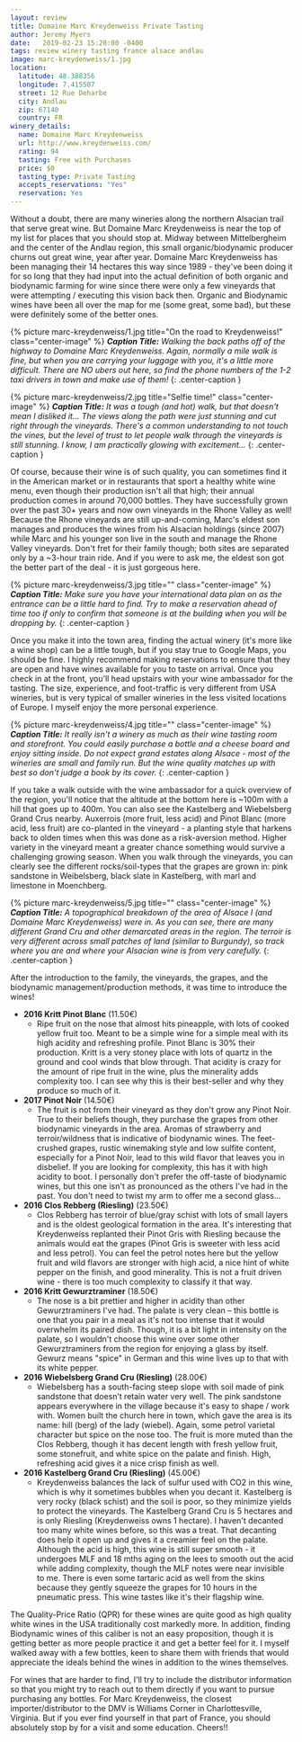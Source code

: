 ```yaml
---
layout: review
title: Domaine Marc Kreydenweiss Private Tasting
author: Jeremy Myers
date:   2019-02-23 15:20:00 -0400
tags: review winery tasting france alsace andlau
image: marc-kreydenweiss/1.jpg
location:
  latitude: 48.388356
  longitude: 7.415507
  street: 12 Rue Deharbe
  city: Andlau
  zip: 67140
  country: FR
winery_details:
  name: Domaine Marc Kreydenweiss
  url: http://www.kreydenweiss.com/
  rating: 94
  tasting: Free with Purchases
  price: $0
  tasting_type: Private Tasting
  accepts_reservations: "Yes"
  reservation: Yes
---
```

Without a doubt, there are many wineries along the northern Alsacian trail that serve great wine.  But Domaine Marc Kreydenweiss is near the top of my list for places that you should stop at.  Midway between Mittelbergheim and the center of the Andlau region, this small organic/biodynamic producer churns out great wine, year after year.  Domaine Marc Kreydenweiss has been managing their 14 hectares this way since 1989 - they've been doing it for so long that they had input into the actual definition of both organic and biodynamic farming for wine since there were only a few vineyards that were attempting / executing this vision back then.  Organic and Biodynamic wines have been all over the map for me (some great, some bad), but these were definitely some of the better ones.

{% picture marc-kreydenweiss/1.jpg title="On the road to Kreydenweiss!" class="center-image" %}
***Caption Title:*** *Walking the back paths off of the highway to Domaine Marc Kreydenweiss.  Again, normally a mile walk is fine, but when you are carrying your luggage with you, it's a little more difficult.  There are NO ubers out here, so find the phone numbers of the 1-2 taxi drivers in town and make use of them!*
{: .center-caption }

{% picture marc-kreydenweiss/2.jpg title="Selfie time!" class="center-image" %}
***Caption Title:*** *It was a tough (and hot) walk, but that doesn't mean I disliked it...  The views along the path were just stunning and cut right through the vineyards.  There's a common understanding to not touch the vines, but the level of trust to let people walk through the vineyards is still stunning.  I know, I am practically glowing with excitement...*
{: .center-caption }

Of course, because their wine is of such quality, you can sometimes find it in the American market or in restaurants that sport a healthy white wine menu, even though their production isn't all that high; their annual production comes in around 70,000 bottles.  They have successfully grown over the past 30+ years and now own vineyards in the Rhone Valley as well!  Because the Rhone vineyards are still up-and-coming, Marc's eldest son manages and produces the wines from his Alsacian holdings (since 2007) while Marc and his younger son live in the south and manage the Rhone Valley vineyards.  Don't fret for their family though; both sites are separated only by a ~3-hour train ride.  And if you were to ask me, the eldest son got the better part of the deal - it is just gorgeous here.  

{% picture marc-kreydenweiss/3.jpg title="" class="center-image" %}
***Caption Title:*** *Make sure you have your international data plan on as the entrance can be a little hard to find.  Try to make a reservation ahead of time too if only to confirm that someone is at the building when you will be dropping by.*
{: .center-caption }

Once you make it into the town area, finding the actual winery (it's more like a wine shop) can be a little tough, but if you stay true to Google Maps, you should be fine.  I highly recommend making reservations to ensure that they are open and have wines available for you to taste on arrival.  Once you check in at the front, you'll head upstairs with your wine ambassador for the tasting.  The size, experience, and foot-traffic is very different from USA wineries, but is very typical of smaller wineries in the less visited locations of Europe.  I myself enjoy the more personal experience.

{% picture marc-kreydenweiss/4.jpg title="" class="center-image" %}
***Caption Title:*** *It really isn't a winery as much as their wine tasting room and storefront.  You could easily purchase a bottle and a cheese board and enjoy sitting inside.  Do not expect grand estates along Alsace - most of the wineries are small and family run.  But the wine quality matches up with best so don't judge a book by its cover.*
{: .center-caption }

If you take a walk outside with the wine ambassador for a quick overview of the region, you'll notice that the altitude at the bottom here is ~100m with a hill that goes up to 400m.  You can also see the Kastelberg and Wiebelsberg Grand Crus nearby.  Auxerrois (more fruit, less acid) and Pinot Blanc (more acid, less fruit) are co-planted in the vineyard - a planting style that harkens back to olden times when this was done as a risk-aversion method.  Higher variety in the vineyard meant a greater chance something would survive a challenging growing season.  When you walk through the vineyards, you can clearly see the different rocks/soil-types that the grapes are grown in: pink sandstone in Weibelsberg, black slate in Kastelberg, with marl and limestone in Moenchberg.  

{% picture marc-kreydenweiss/5.jpg title="" class="center-image" %}
***Caption Title:*** *A topographical breakdown of the area of Alsace I (and Domaine Marc Kreydenweiss) were in.  As you can see, there are many different Grand Cru and other demarcated areas in the region.  The terroir is very different across small patches of land (similar to Burgundy), so track where you are and where your Alsacian wine is from very carefully.*
{: .center-caption }

After the introduction to the family, the vineyards, the grapes, and the biodynamic management/production methods, it was time to introduce the wines!

* **2016 Kritt Pinot Blanc** (11.50€)
  * Ripe fruit on the nose that almost hits pineapple, with lots of cooked yellow fruit too.  Meant to be a simple wine for a simple meal with its high acidity and refreshing profile.  Pinot Blanc is 30% their production.  Kritt is a very stoney place with lots of quartz in the ground and cool winds that blow through.  That acidity is crazy for the amount of ripe fruit in the wine, plus the minerality adds complexity too.  I can see why this is their best-seller and why they produce so much of it.
* **2017 Pinot Noir** (14.50€)
  * The fruit is not from their vineyard as they don't grow any Pinot Noir.  True to their beliefs though, they purchase the grapes from other biodynamic vineyards in the area.  Aromas of strawberry and terroir/wildness that is indicative of biodynamic wines.  The feet-crushed grapes, rustic winemaking style and low sulfite content, especially for a Pinot Noir, lead to this wild flavor that leaves you in disbelief.  If you are looking for complexity, this has it with high acidity to boot.  I personally don't prefer the off-taste of biodynamic wines, but this one isn't as pronounced as the others I've had in the past.  You don't need to twist my arm to offer me a second glass...
* **2016 Clos Rebberg (Riesling)** (23.50€)
  * Clos Rebberg has terroir of blue/gray schist with lots of small layers and is the oldest geological formation in the area.  It's interesting that Kreydenweiss replanted their Pinot Gris with Riesling because the animals would eat the grapes (Pinot Gris is sweeter with less acid and less petrol).  You can feel the petrol notes here but the yellow fruit and wild flavors are stronger with high acid, a nice hint of white pepper on the finish, and good minerality.  This is not a fruit driven wine - there is too much complexity to classify it that way.  
* **2016 Kritt Gewurztraminer** (18.50€)
  * The nose is a bit prettier and higher in acidity than other Gewurztraminers I've had.  The palate is very clean – this bottle is one that you pair in a meal as it's not too intense that it would overwhelm its paired dish.  Though, it is a bit light in intensity on the palate, so I wouldn't choose this wine over some other Gewurztraminers from the region for enjoying a glass by itself.  Gewurz means "spice" in German and this wine lives up to that with its white pepper.  
* **2016 Wiebelsberg Grand Cru (Riesling)** (28.00€)
  * Wiebelsberg has a south-facing steep slope with soil made of pink sandstone that doesn’t retain water very well.  The pink sandstone appears everywhere in the village because it's easy to shape / work with.  Women built the church here in town, which gave the area is its name: hill (berg) of the lady (wiebel).  Again, some petrol varietal character but spice on the nose too.  The fruit is more muted than the Clos Rebberg, though it has decent length with fresh yellow fruit, some stonefruit, and white spice on the palate and finish.  High, refreshing acid gives it a nice crisp finish as well.
* **2016 Kastelberg Grand Cru (Riesling)** (45.00€)
  * Kreydenweiss balances the lack of sulfur used with CO2 in this wine, which is why it sometimes bubbles when you decant it.  Kastelberg is very rocky (black schist) and the soil is poor, so they minimize yields to protect the vineyards.  The Kastelberg Grand Cru is 5 hectares and is only Riesling (Kreydenweiss owns 1 hectare).  I haven't decanted too many white wines before, so this was a treat.  That decanting does help it open up and gives it a creamier feel on the palate.  Although the acid is high, this wine is still super smooth - it undergoes MLF and 18 mths aging on the lees to smooth out the acid while adding complexity, though the MLF notes were near invisible to me.  There is even some tartaric acid as well from the skins because they gently squeeze the grapes for 10 hours in the pneumatic press.  This wine tastes like it's their flagship wine.

The Quality-Price Ratio (QPR) for these wines are quite good as high quality white wines in the USA traditionally cost markedly more.  In addition, finding Biodynamic wines of this caliber is not an easy proposition, though it is getting better as more people practice it and get a better feel for it.  I myself walked away with a few bottles, keen to share them with friends that would appreciate the ideals behind the wines in addition to the wines themselves.

For wines that are harder to find, I'll try to include the distributor information so that you might try to reach out to them directly if you want to pursue purchasing any bottles.  For Marc Kreydenweiss, the closest importer/distributor to the DMV is Williams Corner in Charlottesville, Virginia.  But if you ever find yourself in that part of France, you should absolutely stop by for a visit and some education.  Cheers!!

